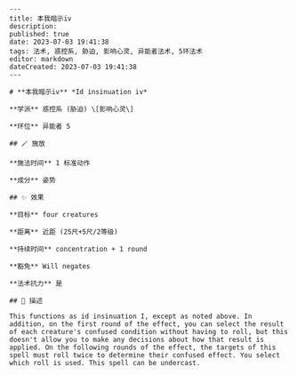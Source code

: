 
    ---
    title: 本我暗示iv
    description: 
    published: true
    date: 2023-07-03 19:41:38
    tags: 法术, 惑控系, 胁迫, 影响心灵, 异能者法术, 5环法术
    editor: markdown
    dateCreated: 2023-07-03 19:41:38
    ---

    # **本我暗示iv** *Id insinuation iv*

    **学派** 惑控系 (胁迫) \[影响心灵\] 

    **环位** 异能者 5

    ## 🪄 施放

    **施法时间** 1 标准动作

    **成分** 姿势

    ## ✨ 效果 

    **目标** four creatures 

    **距离** 近距 (25尺+5尺/2等级)  

    **持续时间** concentration + 1 round 

    **豁免** Will negates

    **法术抗力** 是

    ## 📖 描述

    This functions as id insinuation I, except as noted above. In addition, on the first round of the effect, you can select the result of each creature's confused condition without having to roll, but this doesn't allow you to make any decisions about how that result is applied. On the following rounds of the effect, the targets of this spell must roll twice to determine their confused effect. You select which roll is used. This spell can be undercast.
    